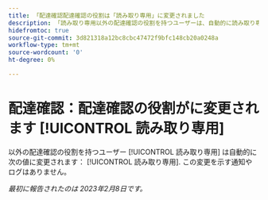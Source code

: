 ```yaml
---
title: 「配達確認配達確認の役割は「読み取り専用」に変更されました
description: 「読み取り専用以外の配達確認の役割を持つユーザーは、自動的に読み取り専用に変更されます。 この変更を示す通知やログはありません。」
hidefromtoc: true
source-git-commit: 3d821318a12bc8cbc47472f9bfc148cb20a0248a
workflow-type: tm+mt
source-wordcount: '0'
ht-degree: 0%

---
```



# 配達確認：配達確認の役割がに変更されます [!UICONTROL 読み取り専用]

以外の配達確認の役割を持つユーザー [!UICONTROL 読み取り専用] は自動的に次の値に変更されます： [!UICONTROL 読み取り専用]. この変更を示す通知やログはありません。

_最初に報告されたのは 2023年2月8日です。_

